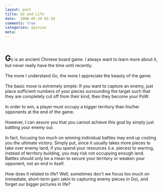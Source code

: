```yaml
---
layout: post
title: Go and Life
date:  2008-05-24 01:34
comments: true
categories: opinion
meta: 
---
```

<a onblur="try {parent.deselectBloggerImageGracefully();} catch(e) {}" href="http://2.bp.blogspot.com/_j_Rnsthw-6Y/SDb47zu6FWI/AAAAAAAAAJM/Z1Z9JX56aRM/s1600-h/go_and_life.jpg"><img style="margin: 0pt 10px 10px 0pt; float: left; cursor: pointer;" src="http://2.bp.blogspot.com/_j_Rnsthw-6Y/SDb47zu6FWI/AAAAAAAAAJM/Z1Z9JX56aRM/s200/go_and_life.jpg" alt="" id="BLOGGER_PHOTO_ID_5203620125856109922" border="0" /></a><br /><br /><span style="font-size:180%;"><span style="font-weight: bold;">G</span></span>o is an ancient Chinese board game. I always want to learn more about it, but never really have the time until recently.<br /><br />The more I understand Go, the more I appreciate the beauty of the game.<br /><br />The basic move is extremely simple: If you want to capture an enemy, just place sufficient numbers of your pieces surrounding the target such that they are completely cut off from their kind, then they become your PoW.<br /><br />In order to win, a player must occupy a bigger territory than his/her opponents at the end of the game.<br /><br />However, I can assure you that you cannot achieve this goal by simply just battling your enemy  out.<br /><br />In fact, focusing too much on winning individual battles may end up costing you the ultimate victory.  Simply put, since it usually takes more pieces to take over enemy land, if you spend your resources (i.e. pieces) to warring, instead of territory building, you may risk not occupying enough land. Battles should only be a mean to secure your territory or weaken your opponent, not an end in itself.<br /><br />How does it related to life? Well, sometimes don't we focus too much on immediate, short-term gain (akin to capturing enemy pieces in Go), and forget our bigger pictures in life?